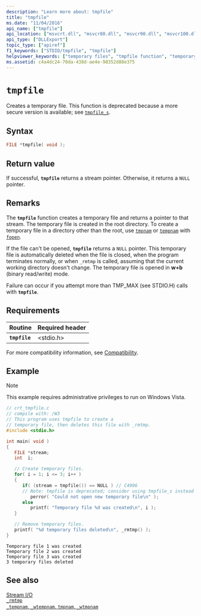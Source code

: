 ```yaml
---
description: "Learn more about: tmpfile"
title: "tmpfile"
ms.date: "11/04/2016"
api_name: ["tmpfile"]
api_location: ["msvcrt.dll", "msvcr80.dll", "msvcr90.dll", "msvcr100.dll", "msvcr100_clr0400.dll", "msvcr110.dll", "msvcr110_clr0400.dll", "msvcr120.dll", "msvcr120_clr0400.dll", "ucrtbase.dll", "api-ms-win-crt-stdio-l1-1-0.dll"]
api_type: ["DLLExport"]
topic_type: ["apiref"]
f1_keywords: ["STDIO/tmpfile", "tmpfile"]
helpviewer_keywords: ["temporary files", "tmpfile function", "temporary files, creating"]
ms.assetid: c4a4dc24-70da-438d-ae4e-98352d88e375
---
```

# `tmpfile`

Creates a temporary file. This function is deprecated because a more secure version is available; see [`tmpfile_s`](tmpfile-s.md).

## Syntax

```C
FILE *tmpfile( void );
```

## Return value

If successful, **`tmpfile`** returns a stream pointer. Otherwise, it returns a `NULL` pointer.

## Remarks

The **`tmpfile`** function creates a temporary file and returns a pointer to that stream. The temporary file is created in the root directory. To create a temporary file in a directory other than the root, use [`tmpnam`](tempnam-wtempnam-tmpnam-wtmpnam.md) or [`tempnam`](tempnam-wtempnam-tmpnam-wtmpnam.md) with [`fopen`](fopen-wfopen.md).

If the file can't be opened, **`tmpfile`** returns a `NULL` pointer. This temporary file is automatically deleted when the file is closed, when the program terminates normally, or when `_rmtmp` is called, assuming that the current working directory doesn't change. The temporary file is opened in **w+b** (binary read/write) mode.

Failure can occur if you attempt more than TMP_MAX (see STDIO.H) calls with **`tmpfile`**.

## Requirements

| Routine | Required header |
|---|---|
| **`tmpfile`** | \<stdio.h> |

For more compatibility information, see [Compatibility](../compatibility.md).

## Example

> [!NOTE]
> This example requires administrative privileges to run on Windows Vista.

```C
// crt_tmpfile.c
// compile with: /W3
// This program uses tmpfile to create a
// temporary file, then deletes this file with _rmtmp.
#include <stdio.h>

int main( void )
{
   FILE *stream;
   int  i;

   // Create temporary files.
   for( i = 1; i <= 3; i++ )
   {
      if( (stream = tmpfile()) == NULL ) // C4996
      // Note: tmpfile is deprecated; consider using tmpfile_s instead
         perror( "Could not open new temporary file\n" );
      else
         printf( "Temporary file %d was created\n", i );
   }

   // Remove temporary files.
   printf( "%d temporary files deleted\n", _rmtmp() );
}
```

```Output
Temporary file 1 was created
Temporary file 2 was created
Temporary file 3 was created
3 temporary files deleted
```

## See also

[Stream I/O](../stream-i-o.md)\
[`_rmtmp`](rmtmp.md)\
[`_tempnam`, `_wtempnam`, `tmpnam`, `_wtmpnam`](tempnam-wtempnam-tmpnam-wtmpnam.md)
